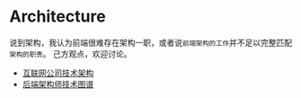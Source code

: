 # Architecture

说到架构，我认为前端很难存在架构一职，或者说`前端架构的工作`并不足以完整匹配`架构的职责`。
己方观点，欢迎讨论。

- [互联网公司技术架构](https://github.com/davideuler/architecture.of.internet-product)
- [后端架构师技术图谱](https://github.com/xingshaocheng/architect-awesome)